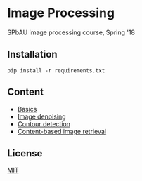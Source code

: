 # Image Processing
SPbAU image processing course, Spring '18

## Installation
`pip install -r requirements.txt`

## Content
* [Basics](task01/task01.ipynb)
* [Image denoising](task02/task02.ipynb) 
* [Contour detection](task03/task03.ipynb)
* [Content-based image retrieval](task04/task04.ipynb)

## License
[MIT](LICENSE)
